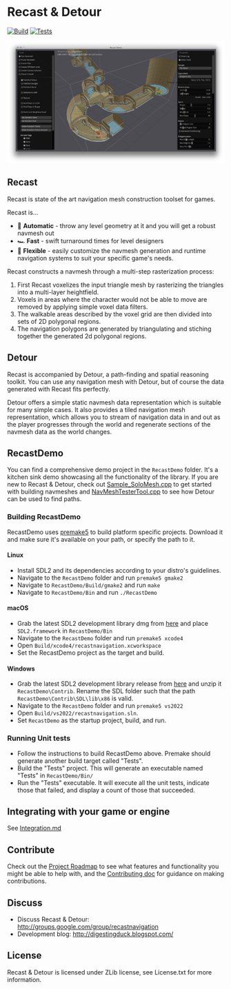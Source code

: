 
Recast & Detour
===============

[![Build](https://github.com/recastnavigation/recastnavigation/actions/workflows/Build.yaml/badge.svg)](https://github.com/recastnavigation/recastnavigation/actions/workflows/Build.yaml)
[![Tests](https://github.com/recastnavigation/recastnavigation/actions/workflows/Tests.yaml/badge.svg)](https://github.com/recastnavigation/recastnavigation/actions/workflows/Tests.yaml)

![screenshot of a navmesh baked with the sample program](/Docs/Images/screenshot.png)

## Recast

Recast is state of the art navigation mesh construction toolset for games.

Recast is...
* 🤖 **Automatic** - throw any level geometry at it and you will get a robust navmesh out
* 🏎️ **Fast** - swift turnaround times for level designers
* 🧘 **Flexible** - easily customize the navmesh generation and runtime navigation systems to suit your specific game's needs.

Recast constructs a navmesh through a multi-step rasterization process:

1. First Recast voxelizes the input triangle mesh by rasterizing the triangles into a multi-layer heightfield. 
2. Voxels in areas where the character would not be able to move are removed by applying simple voxel data filters.
3. The walkable areas described by the voxel grid are then divided into sets of 2D polygonal regions.
4. The navigation polygons are generated by triangulating and stiching together the generated 2d polygonal regions.

## Detour

Recast is accompanied by Detour, a path-finding and spatial reasoning toolkit. You can use any navigation mesh with Detour, but of course the data generated with Recast fits perfectly.

Detour offers a simple static navmesh data representation which is suitable for many simple cases.  It also provides a tiled navigation mesh representation, which allows you to stream of navigation data in and out as the player progresses through the world and regenerate sections of the navmesh data as the world changes.

## RecastDemo

You can find a comprehensive demo project in the `RecastDemo` folder. It's a kitchen sink demo showcasing all the functionality of the library. If you are new to Recast & Detour, check out [Sample_SoloMesh.cpp](/RecastDemo/Source/Sample_SoloMesh.cpp) to get started with building navmeshes and [NavMeshTesterTool.cpp](/RecastDemo/Source/NavMeshTesterTool.cpp) to see how Detour can be used to find paths.

### Building RecastDemo

RecastDemo uses [premake5](http://premake.github.io/) to build platform specific projects. Download it and make sure it's available on your path, or specify the path to it.

#### Linux

- Install SDL2 and its dependencies according to your distro's guidelines.
- Navigate to the `RecastDemo` folder and run `premake5 gmake2`
- Navigate to `RecastDemo/Build/gmake2` and run `make`
- Navigate to `RecastDemo/Bin` and run `./RecastDemo`

#### macOS

- Grab the latest SDL2 development library dmg from [here](https://github.com/libsdl-org/SDL) and place `SDL2.framework` in `RecastDemo/Bin`
- Navigate to the `RecastDemo` folder and run `premake5 xcode4`
- Open `Build/xcode4/recastnavigation.xcworkspace`
- Set the RecastDemo project as the target and build.

#### Windows

- Grab the latest SDL2 development library release from [here](https://github.com/libsdl-org/SDL) and unzip it `RecastDemo\Contrib`.  Rename the SDL folder such that the path `RecastDemo\Contrib\SDL\lib\x86` is valid.
- Navigate to the `RecastDemo` folder and run `premake5 vs2022`
- Open `Build/vs2022/recastnavigation.sln`.
- Set `RecastDemo` as the startup project, build, and run.

### Running Unit tests

- Follow the instructions to build RecastDemo above.  Premake should generate another build target called "Tests".
- Build the "Tests" project.  This will generate an executable named "Tests" in `RecastDemo/Bin/`
- Run the "Tests" executable.  It will execute all the unit tests, indicate those that failed, and display a count of those that succeeded.

## Integrating with your game or engine

See [Integration.md](Integration.md)

## Contribute

Check out the [Project Roadmap](Roadmap.md) to see what features and functionality you might be able to help with, and the [Contributing doc](CONTRIBUTING.md) for guidance on making contributions.

## Discuss

- Discuss Recast & Detour: http://groups.google.com/group/recastnavigation
- Development blog: http://digestingduck.blogspot.com/

## License

Recast & Detour is licensed under ZLib license, see License.txt for more information.

